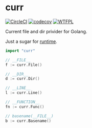 curr
=====

[![CircleCI](https://circleci.com/gh/otiai10/curr.svg?style=svg)](https://circleci.com/gh/otiai10/curr)
[![codecov](https://codecov.io/gh/otiai10/curr/branch/master/graph/badge.svg)](https://codecov.io/gh/otiai10/curr)
[![WTFPL](https://img.shields.io/badge/License-WTFPL-orange.svg)](http://www.wtfpl.net/)

Current file and dir privider for Golang.

Just a sugar for [runtime](https://golang.org/pkg/runtime/).

```go
import "curr"

// __FILE__
f := curr.File()

// __DIR__
d := curr.Dir()

// __LINE__
l := curr.Line()

// __FUNCTION__
fn := curr.Func()

// basename(__FILE__)
b := curr.Basename()
```
